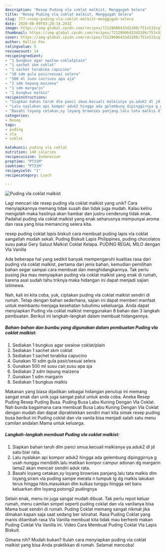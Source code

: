 ```yaml
---
description: "Resep Puding vla coklat malkist, Menggugah Selera"
title: "Resep Puding vla coklat malkist, Menggugah Selera"
slug: 777-resep-puding-vla-coklat-malkist-menggugah-selera
date: 2020-08-09T03:29:14.243Z
image: https://img-global.cpcdn.com/recipes/72128606433d2109/751x532cq70/puding-vla-coklat-malkist-foto-resep-utama.jpg
thumbnail: https://img-global.cpcdn.com/recipes/72128606433d2109/751x532cq70/puding-vla-coklat-malkist-foto-resep-utama.jpg
cover: https://img-global.cpcdn.com/recipes/72128606433d2109/751x532cq70/puding-vla-coklat-malkist-foto-resep-utama.jpg
author: Hallie Fox
ratingvalue: 5
reviewcount: 14
recipeingredient:
- "1 bungkus agar swalow coklatplain"
- "1 sachet skm coklat"
- "1 sachet torabika capucino"
- "10 sdm gula pasirsesuai selera"
- "500 ml susu cairsusu apa aja"
- "2 sdm tepung maizena"
- "1 sdm margarin"
- "1 bungkus malkis"
recipeinstructions:
- "Siapkan bahan taruh dlm panci smua.kecuali malkisnya ya.aduk2 dl jd satu biar rata."
- "Lalu nyalakan api kompor aduk2 hingga ada gelembung dipinggirnya g usah nunggu mendidih.lalu matikan kompor campur adonan dg margarin lama2 akan mencair sendiri aduk rata."
- "Basahi loyang cetakan,sy loyang brownies panjang.lalu tata malkis dlm loyang,siram vla puding sampe merata n tumpuk lg dg malkis lakukan terus hingga hbis.masukkan dlm kulkas tunggu hingga set baru keluarkan dlm loyang.potong2 pudingnya"
categories:
- Resep
tags:
- puding
- vla
- coklat

katakunci: puding vla coklat 
nutrition: 140 calories
recipecuisine: Indonesian
preptime: "PT31M"
cooktime: "PT31M"
recipeyield: "1"
recipecategory: Lunch

---
```



![Puding vla coklat malkist](https://img-global.cpcdn.com/recipes/72128606433d2109/751x532cq70/puding-vla-coklat-malkist-foto-resep-utama.jpg)

Lagi mencari ide resep puding vla coklat malkist yang unik? Cara menyiapkannya memang tidak susah dan tidak juga mudah. Kalau keliru mengolah maka hasilnya akan hambar dan justru cenderung tidak enak. Padahal puding vla coklat malkist yang enak seharusnya mempunyai aroma dan rasa yang bisa memancing selera kita.

resep puding coklat lapis biskuit cara membuat puding lapis vla coklat sangatlah mudah sekali. Puding Biskuit Lapis Philippines, puding chocolatos susu pakai Gery Saluut Malkist Coklat Kelapa. PUDING REGAL MILO dengan Vla Vanilla

Ada beberapa hal yang sedikit banyak mempengaruhi kualitas rasa dari puding vla coklat malkist, pertama dari jenis bahan, kemudian pemilihan bahan segar sampai cara membuat dan menghidangkannya. Tak perlu pusing jika mau menyiapkan puding vla coklat malkist yang enak di rumah, karena asal sudah tahu triknya maka hidangan ini dapat menjadi sajian istimewa.


Nah, kali ini kita coba, yuk, ciptakan puding vla coklat malkist sendiri di rumah. Tetap dengan bahan sederhana, sajian ini dapat memberi manfaat untuk membantu menjaga kesehatan tubuhmu sekeluarga. Anda dapat menyiapkan Puding vla coklat malkist menggunakan 8 bahan dan 3 langkah pembuatan. Berikut ini langkah-langkah dalam membuat hidangannya.

<!--inarticleads1-->

##### Bahan-bahan dan bumbu yang digunakan dalam pembuatan Puding vla coklat malkist:

1. Sediakan 1 bungkus agar swalow coklat/plain
1. Sediakan 1 sachet skm coklat
1. Sediakan 1 sachet torabika capucino
1. Gunakan 10 sdm gula pasir/sesuai selera
1. Gunakan 500 ml susu cair,susu apa aja
1. Sediakan 2 sdm tepung maizena
1. Gunakan 1 sdm margarin
1. Sediakan 1 bungkus malkis


Makanan yang biasa dijadikan sebagai hidangan penutup ini memang sangat enak dan unik juga sangat patut untuk anda coba. Aneka Resep Puding Resep Puding Busa. Puding Busa Labu Kuning Dengan Vla Coklat. Nah bunda bagaimana cara membuat Busa Labu Kuning Dengan Vla Coklat dengan mudah dan dapat dipraktekkan sendiri mari kita simak resep puding busa berikut ini  Puding coklat dan vla vanila bisa menjadi salah satu menu camilan andalan Mama untuk keluarga. 

<!--inarticleads2-->

##### Langkah-langkah membuat Puding vla coklat malkist:

1. Siapkan bahan taruh dlm panci smua.kecuali malkisnya ya.aduk2 dl jd satu biar rata.
1. Lalu nyalakan api kompor aduk2 hingga ada gelembung dipinggirnya g usah nunggu mendidih.lalu matikan kompor campur adonan dg margarin lama2 akan mencair sendiri aduk rata.
1. Basahi loyang cetakan,sy loyang brownies panjang.lalu tata malkis dlm loyang,siram vla puding sampe merata n tumpuk lg dg malkis lakukan terus hingga hbis.masukkan dlm kulkas tunggu hingga set baru keluarkan dlm loyang.potong2 pudingnya


Selain enak, menu ini juga sangat mudah dibuat. Tak perlu repot keluar rumah, menu camilan simpel seperti puding coklat dan vla vanilanya bisa Mama buat sendiri di rumah. Puding Coklat memang sangat nikmat jika dimakan kapan saja saat sedang ber istirahat. Rasa Puding Coklat yang manis ditambah rasa Vla Vanilla membuat kita tidak mau berhenti makan Puding Coklat Vla Vanilla ini. Video Cara Membuat Puding Coklat Vla Lapis Biskuit. 

Gimana nih? Mudah bukan? Itulah cara menyiapkan puding vla coklat malkist yang bisa Anda praktikkan di rumah. Selamat mencoba!
